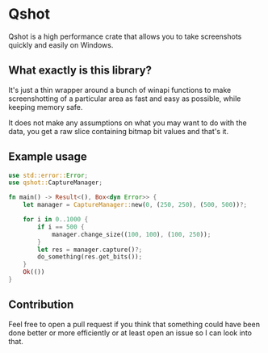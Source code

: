 # Qshot

Qshot is a high performance crate that allows you to take screenshots quickly and easily on Windows.

## What exactly is this library?

It's just a thin wrapper around a bunch of winapi functions to make screenshotting of a particular area as fast and easy as possible, while keeping memory safe.

It does not make any assumptions on what you may want to do with the data, you get a raw slice containing bitmap bit values and that's it.

## Example usage

```rust
use std::error::Error;
use qshot::CaptureManager;

fn main() -> Result<(), Box<dyn Error>> {
	let manager = CaptureManager::new(0, (250, 250), (500, 500))?;

	for i in 0..1000 {
		if i == 500 {
			manager.change_size((100, 100), (100, 250));
		}
		let res = manager.capture()?;
		do_something(res.get_bits());
	}
	Ok(())
}
```

## Contribution
Feel free to open a pull request if you think that something could have been done better or more efficiently or at least open an issue so I can look into that.
